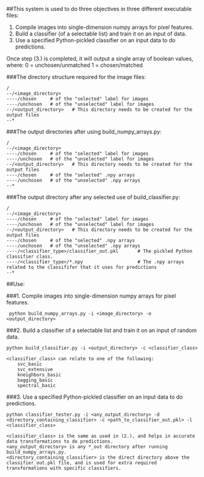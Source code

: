 ##This system is used to do three objectives in three different executable files:

1. Compile images into single-dimension numpy arrays for pixel features.
2. Build a classifier (of a selectable list) and train it on an input of data.
3. Use a specified Python-pickled classifier on an input data to do predictions.

Once step (3.) is completed, it will output a single array of boolean values, where:
    0 = unchosen/unmatched
    1 = chosen/matched

###The directory structure required for the image files:
```
/
--/<image_directory>
----/chosen     # of the "selected" label for images
----/unchosen   # of the "unselected" label for images
--/<output_directory>   # This directory needs to be created for the output files
--*
```
###The output directories after using build_numpy_arrays.py:
```
/
--/<image_directory>
----/chosen     # of the "selected" label for images
----/unchosen   # of the "unselected" label for images
--/<output_directory>   # This directory needs to be created for the output files
----/chosen     # of the "selected" .npy arrays
----/unchosen   # of the "unselected" .npy arrays
--*
```
###The output directory after any selected use of build_classifier.py:
```
/
--/<image_directory>
----/chosen     # of the "selected" label for images
----/unchosen   # of the "unselected" label for images
--/<output_directory>   # This directory needs to be created for the output files
----/chosen     # of the "selected" .npy arrays
----/unchosen   # of the "unselected" .npy arrays
----/<classifier_type>/classifier_out.pkl       # The pickled Python classifier class.
----/<classifier_type>/*.npy                    # The .npy arrays related to the classififer that it uses for predictions
--*
```
##Use:

###1. Compile images into single-dimension numpy arrays for pixel features.

   ``` python build_numpy_arrays.py -i <image_directory> -o <output_directory>```

###2. Build a classifier of a selectable list and train it on an input of random data.

    python build_classifier.py -i <output_directory> -c <classifier_class>

    <classifier_class> can relate to one of the following:
        svc_basic
        svc_extensive
        kneighbors_basic
        bagging_basic
        spectral_basic
        
###3. Use a specified Python-pickled classifier on an input data to do predictions.

    python classifier_tester.py -i <any_output_directory> -d <directory_containing_classifier> -c <path_to_classifier_out.pkl> -l <classifier_class>
    
    <classifier_class> is the same as used in (2.), and helps in accurate data transformations to do predictions.
    <any_output_directory> is any *_out directory after running build_numpy_arrays.py.
    <directory_containing_classifier> is the direct directory above the classifier_out.pkl file, and is used for extra required transformations with specific classifiers.


